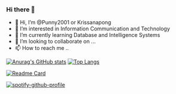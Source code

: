 ### Hi there 👋

<!--
**Punny2001/Punny2001** is a ✨ _special_ ✨ repository because its `README.md` (this file) appears on your GitHub profile.

Here are some ideas to get you started:

- 🔭 I’m currently working on ...
- 🌱 I’m currently learning ...
- 👯 I’m looking to collaborate on ...
- 🤔 I’m looking for help with ...
- 💬 Ask me about ...
- 📫 How to reach me: ...
- 😄 Pronouns: ...
- ⚡ Fun fact: ...
-->

- 👋 Hi, I’m @Punny2001 or Krissanapong
- 👀 I’m interested in Information Communication and Technology
- 🌱 I’m currently learning Database and Intelligence Systems
- 💞️ I’m looking to collaborate on ...
- 📫 How to reach me ..

[![Anurag's GitHub stats](https://github-readme-stats.vercel.app/api?username=Punny2001&&theme=tokyonight&&show_icons=true)](https://github.com/Punny2001/github-readme-stats)
[![Top Langs](https://github-readme-stats.vercel.app/api/top-langs/?username=Punny2001&&layout=demo&theme=tokyonight)](https://github.com/Punny2001/github-readme-stats)

[![Readme Card](https://github-readme-stats.vercel.app/api/pin/?username=Punny2001&repo=Permutation&&theme=tokyonight)](https://github.com/Punny2001/Permutation)

[![spotify-github-profile](https://spotify-github-profile.vercel.app/api/view?uid=21vywjssqfppc2kyjpruxne6y&cover_image=true&theme=default&bar_color=53b14f&bar_color_cover=true)](https://github.com/kittinan/spotify-github-profile)
